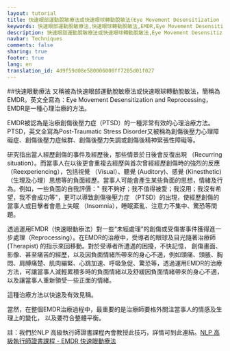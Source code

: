 ```yaml
---
layout: tutorial
title: 快速眼部運動脫敏療法或快速眼球轉動脫敏法(Eye Movement Desensitization and Reprocessing)
keywords: 快速眼部運動脫敏療法,快速眼球轉動脫敏法,EMDR,Eye Movement Desensitization and Reprocessing,心理治療,創傷後壓力症,PTSD,Post-Traumatic Stress Disorder,創傷後壓力心理障礙症,創傷後壓力症候群,創傷後壓力失調,創傷後精神緊張性障礙,失眠,Insomnia,睡眠紊亂,注意力不集中,驚恐
description: 快速眼部運動脫敏療法或快速眼球轉動脫敏法,Eye Movement Desensitization and Reprocessing
navbar: Techniques
comments: false
sharing: true
footer: true
lang: en
translation_id: 4d9f59d08e580006000ff7205d01f027
---
```


##快速眼動療法
又稱被為快速眼部運動脫敏療法或快速眼球轉動脫敏法，簡稱為EMDR。英文全寫為：Eye Movement Desensitization and Reprocessing，EMDR是一種心理治療的方法。

EMDR被認為是治療創傷後壓力症（PTSD）的一種非常有效的心理治療方法。PTSD，英文全寫為Post-Traumatic Stress Disorder又被稱為創傷後壓力心理障礙症、創傷後壓力症候群、創傷後壓力失調或創傷後精神緊張性障礙等。

研究指出當人經歷創傷的事件及經歷後，那些情景於日後會反復出現 （Recurring situation）。而當事人在以後更會重複去經歷與首次曾經經歷創傷時的強烈的反應（Reexperiencing），包括視覺 （Visual）、聽覺 (Auditory)、感覺 (Kinesthetic)（生理及心理）思想等的負面經歷。當事人可能會產生某些負面的思想，情緒及行為。例如，一些負面的自我評價：" 我不夠好；我不值得被愛；我沒用；我沒有希望，我不會成功等"，更可以導致創傷後壓力症 （PTSD）的出現，使經歷創傷的當事人或目擊者會患上失眠 （Insomnia），睡眠紊亂、注意力不集中、驚恐等問題。

透過運用EMDR（快速眼動療法）對一些“未經處理”的創傷或受傷害事件獲得進一步處理（Reprocessing）。在EMDR的治療中，受導者的眼球及目光隨著治療師 (Therapist) 的指示來回移動。對於受導者所遭遇的困擾，不快記憶， 創傷畫面、影像、甚至痛苦的經歷，以及因負面情緒所帶來的身心不適，例如頭痛、頭脹、胸悶、肩膊痛楚、肌肉繃緊、心跳加速、呼吸急促、驚恐等，透過運用EMDR的治療方法，可讓當事人減輕累積多時的負面情緒以及舒緩因負面情緒帶來的身心不適，以及讓當事人重新領受一些正面的情緒。

這種治療方法以快速及有效見稱。

當然，在整個EMDR治療過程中，最重要的是治療師要格外關注當事人的情感及生理上的變化， 以及要符合整體平衡。

註：我們於NLP 高級執行師證書課程內會教授此技巧，詳情可到此連結。[NLP 高級執行師證書課程 - EMDR 快速眼動療法](/nlp/master-practitioner "NLP 高級執行師證書課程")
